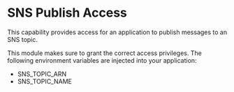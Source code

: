 # SNS Publish Access
This capability provides access for an application to publish messages to an SNS topic.

This module makes sure to grant the correct access privileges.
The following environment variables are injected into your application:
- SNS_TOPIC_ARN
- SNS_TOPIC_NAME
